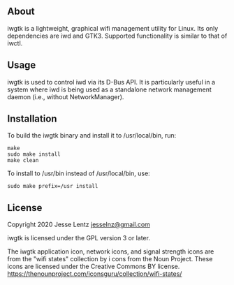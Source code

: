 ## About
iwgtk is a lightweight, graphical wifi management utility for Linux. Its only
dependencies are iwd and GTK3. Supported functionality is similar to that of
iwctl.

## Usage
iwgtk is used to control iwd via its D-Bus API. It is particularly useful in a
system where iwd is being used as a standalone network management daemon (i.e.,
without NetworkManager).

## Installation
To build the iwgtk binary and install it to /usr/local/bin, run:

```
make
sudo make install
make clean
```

To install to /usr/bin instead of /usr/local/bin, use:
```
sudo make prefix=/usr install
```

## License
Copyright 2020 Jesse Lentz <jesselnz@gmail.com>

iwgtk is licensed under the GPL version 3 or later.

The iwgtk application icon, network icons, and signal strength icons are from
the "wifi states" collection by i cons from the Noun Project. These icons are
licensed under the Creative Commons BY license.
<https://thenounproject.com/iconsguru/collection/wifi-states/>
